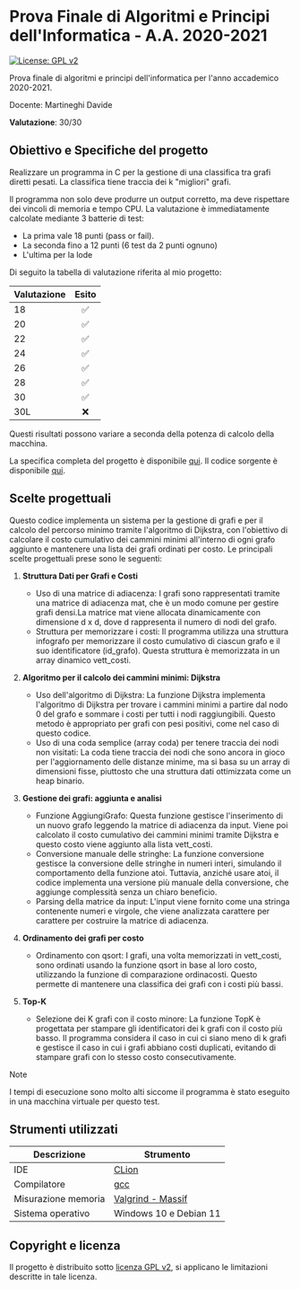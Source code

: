 # Prova Finale di Algoritmi e Principi dell'Informatica - A.A. 2020-2021

[![License: GPL v2](https://img.shields.io/badge/License-GPL_v2-blue.svg)](https://github.com/AuroraTes/Progetto-Algoritmi-e-Principi-dell-Informatica/blob/main/LICENSE)

Prova finale di algoritmi e principi dell'informatica per l'anno accademico 2020-2021.

Docente: Martineghi Davide

**Valutazione**: 30/30

## Obiettivo e Specifiche del progetto

Realizzare un programma in C per la gestione di una classifica tra grafi diretti pesati.
La classifica tiene traccia dei k "migliori" grafi.

Il programma non solo deve produrre un output corretto, ma deve rispettare dei vincoli di memoria e tempo CPU.
La valutazione è immediatamente calcolate mediante 3 batterie di test:
- La prima vale 18 punti (pass or fail).
- La seconda fino a 12 punti (6 test da 2 punti ognuno)
- L'ultima per la lode

Di seguito la tabella di valutazione riferita al mio progetto:

| Valutazione |       Esito        |
|-------------|:------------------:|
|     18      | :white_check_mark: |
|     20      | :white_check_mark: |
|     22      | :white_check_mark: |
|     24      | :white_check_mark: |
|     26      | :white_check_mark: |
|     28      | :white_check_mark: |
|     30      | :white_check_mark: |
|     30L     |        :x:         |

Questi risultati possono variare a seconda della potenza di calcolo della macchina.

La specifica completa del progetto è disponibile [qui](https://github.com/AuroraTes/Progetto-Algoritmi-e-Principi-dell-Informatica/blob/main/Documents/Specifiche%20Prova.pdf).
Il codice sorgente è disponibile [qui](https://github.com/AuroraTes/Progetto-Algoritmi-e-Principi-dell-Informatica/blob/main/SourceCode.c).

## Scelte progettuali

Questo codice implementa un sistema per la gestione di grafi e per il calcolo del percorso minimo tramite l'algoritmo di Dijkstra, con l'obiettivo di calcolare il costo cumulativo dei cammini minimi all'interno di ogni grafo aggiunto e mantenere una lista dei grafi ordinati per costo. Le principali scelte progettuali prese sono le seguenti:

1. **Struttura Dati per Grafi e Costi**
    - Uso di una matrice di adiacenza: I grafi sono rappresentati tramite una matrice di adiacenza mat, che è un modo comune per gestire grafi  densi.La matrice mat viene allocata dinamicamente con dimensione d x d, dove d rappresenta il numero di nodi del grafo.
    - Struttura per memorizzare i costi: Il programma utilizza una struttura infografo per memorizzare il costo cumulativo di ciascun grafo e il suo identificatore (id_grafo). Questa struttura è memorizzata in un array dinamico vett_costi.

2. **Algoritmo per il calcolo dei cammini minimi: Dijkstra**
    - Uso dell'algoritmo di Dijkstra: La funzione Dijkstra implementa l'algoritmo di Dijkstra per trovare i cammini minimi a partire dal nodo 0 del grafo e sommare i costi per tutti i nodi raggiungibili. Questo metodo è appropriato per grafi con pesi positivi, come nel caso di questo codice.
    - Uso di una coda semplice (array coda) per tenere traccia dei nodi non visitati: La coda tiene traccia dei nodi che sono ancora in gioco per l'aggiornamento delle distanze minime, ma si basa su un array di dimensioni fisse, piuttosto che una struttura dati ottimizzata come un heap binario. 

3. **Gestione dei grafi: aggiunta e analisi**
    - Funzione AggiungiGrafo: Questa funzione gestisce l'inserimento di un nuovo grafo leggendo la matrice di adiacenza da input. Viene poi calcolato il costo cumulativo dei cammini minimi tramite Dijkstra e questo costo viene aggiunto alla lista vett_costi.
    - Conversione manuale delle stringhe: La funzione conversione gestisce la conversione delle stringhe in numeri interi, simulando il comportamento della funzione atoi. Tuttavia, anziché usare atoi, il codice implementa una versione più manuale della conversione, che aggiunge complessità senza un chiaro beneficio.
    - Parsing della matrice da input: L'input viene fornito come una stringa contenente numeri e virgole, che viene analizzata carattere per carattere per costruire la matrice di adiacenza.

4. **Ordinamento dei grafi per costo**
    - Ordinamento con qsort: I grafi, una volta memorizzati in vett_costi, sono ordinati usando la funzione qsort in base al loro costo, utilizzando la funzione di comparazione ordinacosti. Questo permette di mantenere una classifica dei grafi con i costi più bassi.

5. **Top-K**
    - Selezione dei K grafi con il costo minore: La funzione TopK è progettata per stampare gli identificatori dei k grafi con il costo più basso. Il programma considera il caso in cui ci siano meno di k grafi e gestisce il caso in cui i grafi abbiano costi duplicati, evitando di stampare grafi con lo stesso costo consecutivamente.

    
> [!NOTE]
> I tempi di esecuzione sono molto alti siccome il programma è stato eseguito in una macchina virtuale per questo test.

## Strumenti utilizzati

| Descrizione         | Strumento                                  |
|---------------------|--------------------------------------------|
| IDE                 | [CLion](https://www.jetbrains.com/clion/)  |
| Compilatore         | [gcc](https://gcc.gnu.org/)                |
| Misurazione memoria | [Valgrind - Massif](https://valgrind.org/) |
| Sistema operativo   | Windows 10 e Debian 11                     |

## Copyright e licenza

Il progetto è distribuito sotto [licenza GPL v2](https://github.com/AuroraTes/Progetto-Algoritmi-e-Principi-dell-Informatica/blob/main/LICENSE), si applicano le limitazioni descritte in tale licenza.

